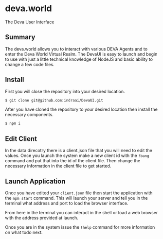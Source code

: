 # deva.world

The Deva User Interface

## Summary

The deva.world allows you to interact with various DEVA Agents and to enter the Deva World Virtual Realm. The DevaUI is easy to launch and begin to use with just a little technical knowledge of NodeJS and basic ability to change a few code files.

## Install

First you will close the repository into your desired location.

```bash
$ git clone git@github.com:indraai/DevaUI.git
```

After you have cloned the repository to your desired location then install the necessary components.

```bash
$ npm i
```


## Edit Client

In the data direcotry there is a client.json file that you will need to edit the values. Once you launch the system make a new client id with the `!bang` command and put that into the id of the client file. Then change the necessary information in the client file to get started.

## Launch Application

Once you have edited your `client.json` file then start the application with the `npm start` command. This will launch your server and tell you in the terminal what address and port to load the browser interface.

From here in the terminal you can interact in the shell or load a web browser with the address provided at launch.

Once you are in the system issue the `!help` command for more information on what todo next.
